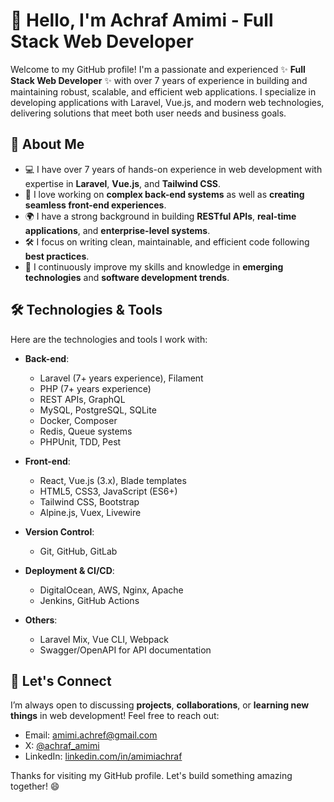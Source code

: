 # 👋 Hello, I'm Achraf Amimi - Full Stack Web Developer

Welcome to my GitHub profile! I'm a passionate and experienced ✨ **Full Stack Web Developer** ✨ with over 7 years of experience in building and maintaining robust, scalable, and efficient web applications. I specialize in developing applications with Laravel, Vue.js, and modern web technologies, delivering solutions that meet both user needs and business goals.

## 🚀 About Me

- 💻 I have over 7 years of hands-on experience in web development with expertise in **Laravel**, **Vue.js**, and **Tailwind CSS**.
- 🔧 I love working on **complex back-end systems** as well as **creating seamless front-end experiences**.
- 🌍 I have a strong background in building **RESTful APIs**, **real-time applications**, and **enterprise-level systems**.
- 🛠 I focus on writing clean, maintainable, and efficient code following **best practices**.
- 🔄 I continuously improve my skills and knowledge in **emerging technologies** and **software development trends**.

## 🛠️ Technologies & Tools

Here are the technologies and tools I work with:

- **Back-end**: 
  - Laravel (7+ years experience), Filament
  - PHP (7+ years experience)
  - REST APIs, GraphQL
  - MySQL, PostgreSQL, SQLite
  - Docker, Composer
  - Redis, Queue systems
  - PHPUnit, TDD, Pest
  
- **Front-end**:
  - React, Vue.js (3.x), Blade templates
  - HTML5, CSS3, JavaScript (ES6+)
  - Tailwind CSS, Bootstrap
  - Alpine.js, Vuex, Livewire

- **Version Control**:
  - Git, GitHub, GitLab

- **Deployment & CI/CD**:
  - DigitalOcean, AWS, Nginx, Apache
  - Jenkins, GitHub Actions

- **Others**:
  - Laravel Mix, Vue CLI, Webpack
  - Swagger/OpenAPI for API documentation

## 💬 Let's Connect

I’m always open to discussing **projects**, **collaborations**, or **learning new things** in web development! Feel free to reach out:

- Email: [amimi.achref@gmail.com](mailto:amimi.achref@gmail.com)
- X: [@achraf_amimi](https://x.com/achraf_amimi)
- LinkedIn: [linkedin.com/in/amimiachraf](https://www.linkedin.com/in/amimiachraf/)

Thanks for visiting my GitHub profile. Let's build something amazing together! 😄
